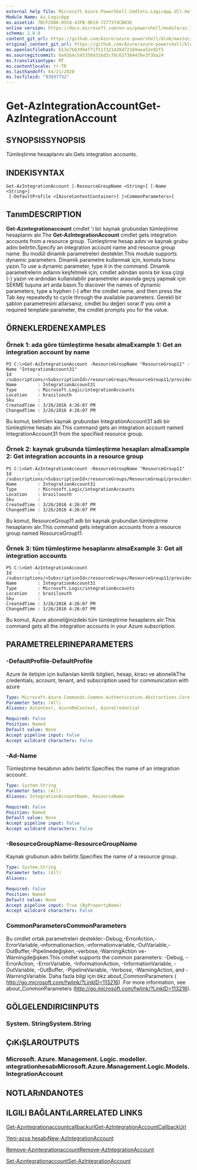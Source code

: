 ```yaml
---
external help file: Microsoft.Azure.PowerShell.Cmdlets.LogicApp.dll-Help.xml
Module Name: Az.LogicApp
ms.assetid: 7BCF2086-05FA-43FB-9D19-7277374CB03E
online version: https://docs.microsoft.com/en-us/powershell/module/az.logicapp/get-azintegrationaccount
schema: 2.0.0
content_git_url: https://github.com/Azure/azure-powershell/blob/master/src/LogicApp/LogicApp/help/Get-AzIntegrationAccount.md
original_content_git_url: https://github.com/Azure/azure-powershell/blob/master/src/LogicApp/LogicApp/help/Get-AzIntegrationAccount.md
ms.openlocfilehash: b13e7b63994f71f51f321428472169aea52e92f5
ms.sourcegitcommit: 6a91b4c545350d316d3cf8c62f384478e3f3ba24
ms.translationtype: MT
ms.contentlocale: tr-TR
ms.lasthandoff: 04/21/2020
ms.locfileid: "93937732"
---
```

# <span data-ttu-id="1e4be-101">Get-AzIntegrationAccount</span><span class="sxs-lookup"><span data-stu-id="1e4be-101">Get-AzIntegrationAccount</span></span>

## <span data-ttu-id="1e4be-102">SYNOPSIS</span><span class="sxs-lookup"><span data-stu-id="1e4be-102">SYNOPSIS</span></span>
<span data-ttu-id="1e4be-103">Tümleştirme hesaplarını alır.</span><span class="sxs-lookup"><span data-stu-id="1e4be-103">Gets integration accounts.</span></span>

## <span data-ttu-id="1e4be-104">INDEKI</span><span class="sxs-lookup"><span data-stu-id="1e4be-104">SYNTAX</span></span>

```
Get-AzIntegrationAccount [-ResourceGroupName <String>] [-Name <String>]
 [-DefaultProfile <IAzureContextContainer>] [<CommonParameters>]
```

## <span data-ttu-id="1e4be-105">Tanım</span><span class="sxs-lookup"><span data-stu-id="1e4be-105">DESCRIPTION</span></span>
<span data-ttu-id="1e4be-106">**Get-Azıntegrationaccount** cmdlet 'i bir kaynak grubundan tümleştirme hesaplarını alır.</span><span class="sxs-lookup"><span data-stu-id="1e4be-106">The **Get-AzIntegrationAccount** cmdlet gets integration accounts from a resource group.</span></span> <span data-ttu-id="1e4be-107">Tümleştirme hesap adını ve kaynak grubu adını belirtin.</span><span class="sxs-lookup"><span data-stu-id="1e4be-107">Specify an integration account name and resource group name.</span></span>
<span data-ttu-id="1e4be-108">Bu modül dinamik parametreleri destekler.</span><span class="sxs-lookup"><span data-stu-id="1e4be-108">This module supports dynamic parameters.</span></span>
<span data-ttu-id="1e4be-109">Dinamik parametre kullanmak için, komuta bunu yazın.</span><span class="sxs-lookup"><span data-stu-id="1e4be-109">To use a dynamic parameter, type it in the command.</span></span>
<span data-ttu-id="1e4be-110">Dinamik parametrelerin adlarını keşfetmek için, cmdlet adından sonra bir kısa çizgi (-) yazın ve ardından kullanılabilir parametreler arasında geçiş yapmak için SEKME tuşuna art arda basın.</span><span class="sxs-lookup"><span data-stu-id="1e4be-110">To discover the names of dynamic parameters, type a hyphen (-) after the cmdlet name, and then press the Tab key repeatedly to cycle through the available parameters.</span></span>
<span data-ttu-id="1e4be-111">Gerekli bir şablon parametresini atlarsanız, cmdlet bu değeri sorar.</span><span class="sxs-lookup"><span data-stu-id="1e4be-111">If you omit a required template parameter, the cmdlet prompts you for the value.</span></span>

## <span data-ttu-id="1e4be-112">ÖRNEKLERDEN</span><span class="sxs-lookup"><span data-stu-id="1e4be-112">EXAMPLES</span></span>

### <span data-ttu-id="1e4be-113">Örnek 1: ada göre tümleştirme hesabı alma</span><span class="sxs-lookup"><span data-stu-id="1e4be-113">Example 1: Get an integration account by name</span></span>
```
PS C:\>Get-AzIntegrationAccount -ResourceGroupName "ResourceGroup11" -Name "IntegrationAccount31"
Id          : /subscriptions/<SubscriptionId>/resourceGroups/ResourceGroup11/providers/Microsoft.Logic/integrationAccounts/IntegrationAccount31
Name        : IntegrationAccount31
Type        : Microsoft.Logic/integrationAccounts
Location    : brazilsouth
Sku         : 
CreatedTime : 3/26/2016 4:26:07 PM
ChangedTime : 3/26/2016 4:26:07 PM
```

<span data-ttu-id="1e4be-114">Bu komut, belirtilen kaynak grubundan IntegrationAccount31 adlı bir tümleştirme hesabı alır.</span><span class="sxs-lookup"><span data-stu-id="1e4be-114">This command gets an integration account named IntegrationAccount31 from the specified resource group.</span></span>

### <span data-ttu-id="1e4be-115">Örnek 2: kaynak grubunda tümleştirme hesapları alma</span><span class="sxs-lookup"><span data-stu-id="1e4be-115">Example 2: Get integration accounts in a resource group</span></span>
```
PS C:\>Get-AzIntegrationAccount -ResourceGroupName "ResourceGroup11"
Id          : /subscriptions/<SubscriptionId>/resourceGroups/ResourceGroup1/providers/Microsoft.Logic/integrationAccounts/IntegrationAccount31
Name        : IntegrationAccount31
Type        : Microsoft.Logic/integrationAccounts
Location    : brazilsouth
Sku         : 
CreatedTime : 3/26/2016 4:26:07 PM
ChangedTime : 3/26/2016 4:26:07 PM
```

<span data-ttu-id="1e4be-116">Bu komut, ResourceGroup11 adlı bir kaynak grubundan tümleştirme hesaplarını alır.</span><span class="sxs-lookup"><span data-stu-id="1e4be-116">This command gets integration accounts from a resource group named ResourceGroup11.</span></span>

### <span data-ttu-id="1e4be-117">Örnek 3: tüm tümleştirme hesaplarını alma</span><span class="sxs-lookup"><span data-stu-id="1e4be-117">Example 3: Get all integration accounts</span></span>
```
PS C:\>Get-AzIntegrationAccount
Id          : /subscriptions/<SubscriptionId>/resourceGroups/ResourceGroup11/providers/Microsoft.Logic/integrationAccounts/IntegrationAccount31
Name        : IntegrationAccount31
Type        : Microsoft.Logic/integrationAccounts
Location    : brazilsouth
Sku         : 
CreatedTime : 3/26/2016 4:26:07 PM
ChangedTime : 3/26/2016 4:26:07 PM
```

<span data-ttu-id="1e4be-118">Bu komut, Azure aboneliğinizdeki tüm tümleştirme hesaplarını alır.</span><span class="sxs-lookup"><span data-stu-id="1e4be-118">This command gets all the integration accounts in your Azure subscription.</span></span>

## <span data-ttu-id="1e4be-119">PARAMETRELERINE</span><span class="sxs-lookup"><span data-stu-id="1e4be-119">PARAMETERS</span></span>

### <span data-ttu-id="1e4be-120">-DefaultProfile</span><span class="sxs-lookup"><span data-stu-id="1e4be-120">-DefaultProfile</span></span>
<span data-ttu-id="1e4be-121">Azure ile iletişim için kullanılan kimlik bilgileri, hesap, kiracı ve abonelik</span><span class="sxs-lookup"><span data-stu-id="1e4be-121">The credentials, account, tenant, and subscription used for communication with azure</span></span>

```yaml
Type: Microsoft.Azure.Commands.Common.Authentication.Abstractions.Core.IAzureContextContainer
Parameter Sets: (All)
Aliases: AzContext, AzureRmContext, AzureCredential

Required: False
Position: Named
Default value: None
Accept pipeline input: False
Accept wildcard characters: False
```

### <span data-ttu-id="1e4be-122">-Ad</span><span class="sxs-lookup"><span data-stu-id="1e4be-122">-Name</span></span>
<span data-ttu-id="1e4be-123">Tümleştirme hesabının adını belirtir.</span><span class="sxs-lookup"><span data-stu-id="1e4be-123">Specifies the name of an integration account.</span></span>

```yaml
Type: System.String
Parameter Sets: (All)
Aliases: IntegrationAccountName, ResourceName

Required: False
Position: Named
Default value: None
Accept pipeline input: False
Accept wildcard characters: False
```

### <span data-ttu-id="1e4be-124">-ResourceGroupName</span><span class="sxs-lookup"><span data-stu-id="1e4be-124">-ResourceGroupName</span></span>
<span data-ttu-id="1e4be-125">Kaynak grubunun adını belirtir.</span><span class="sxs-lookup"><span data-stu-id="1e4be-125">Specifies the name of a resource group.</span></span>

```yaml
Type: System.String
Parameter Sets: (All)
Aliases:

Required: False
Position: Named
Default value: None
Accept pipeline input: True (ByPropertyName)
Accept wildcard characters: False
```

### <span data-ttu-id="1e4be-126">CommonParameters</span><span class="sxs-lookup"><span data-stu-id="1e4be-126">CommonParameters</span></span>
<span data-ttu-id="1e4be-127">Bu cmdlet ortak parametreleri destekler:-Debug,-ErrorAction,-ErrorVariable,-ınformationaction,-ınformationvariable,-OutVariable,-OutBuffer,-Pipelinedeğişken,-verbose,-WarningAction ve-Warningdeğişken.</span><span class="sxs-lookup"><span data-stu-id="1e4be-127">This cmdlet supports the common parameters: -Debug, -ErrorAction, -ErrorVariable, -InformationAction, -InformationVariable, -OutVariable, -OutBuffer, -PipelineVariable, -Verbose, -WarningAction, and -WarningVariable.</span></span> <span data-ttu-id="1e4be-128">Daha fazla bilgi için bkz about_CommonParameters ( http://go.microsoft.com/fwlink/?LinkID=113216) .</span><span class="sxs-lookup"><span data-stu-id="1e4be-128">For more information, see about_CommonParameters (http://go.microsoft.com/fwlink/?LinkID=113216).</span></span>

## <span data-ttu-id="1e4be-129">GÖLGELENDIRICI</span><span class="sxs-lookup"><span data-stu-id="1e4be-129">INPUTS</span></span>

### <span data-ttu-id="1e4be-130">System. String</span><span class="sxs-lookup"><span data-stu-id="1e4be-130">System.String</span></span>

## <span data-ttu-id="1e4be-131">ÇıKıŞLAR</span><span class="sxs-lookup"><span data-stu-id="1e4be-131">OUTPUTS</span></span>

### <span data-ttu-id="1e4be-132">Microsoft. Azure. Management. Logic. modeller. ıntegrationhesabı</span><span class="sxs-lookup"><span data-stu-id="1e4be-132">Microsoft.Azure.Management.Logic.Models.IntegrationAccount</span></span>

## <span data-ttu-id="1e4be-133">NOTLARıNDA</span><span class="sxs-lookup"><span data-stu-id="1e4be-133">NOTES</span></span>

## <span data-ttu-id="1e4be-134">ILGILI BAĞLANTıLAR</span><span class="sxs-lookup"><span data-stu-id="1e4be-134">RELATED LINKS</span></span>

[<span data-ttu-id="1e4be-135">Get-Azıntegrationaccountcallbackurl</span><span class="sxs-lookup"><span data-stu-id="1e4be-135">Get-AzIntegrationAccountCallbackUrl</span></span>](./Get-AzIntegrationAccountCallbackUrl.md)

[<span data-ttu-id="1e4be-136">Yeni-azya hesabı</span><span class="sxs-lookup"><span data-stu-id="1e4be-136">New-AzIntegrationAccount</span></span>](./New-AzIntegrationAccount.md)

[<span data-ttu-id="1e4be-137">Remove-Azıntegrationaccount</span><span class="sxs-lookup"><span data-stu-id="1e4be-137">Remove-AzIntegrationAccount</span></span>](./Remove-AzIntegrationAccount.md)

[<span data-ttu-id="1e4be-138">Set-Azıntegrationaccount</span><span class="sxs-lookup"><span data-stu-id="1e4be-138">Set-AzIntegrationAccount</span></span>](./Set-AzIntegrationAccount.md)


